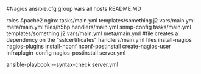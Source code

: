 #Nagios
ansible.cfg
group vars
  all
hosts 
README.MD

roles
  Apache2
  nginx
     tasks/main.yml
     templates/something.j2
     vars/main.yml
     meta/main.yml 
     files/h5bp
     handlers/main.yml
  snmp-config
     tasks/main.yml
     templates/something.j2
     vars/main.yml
     meta/main.yml #file creates a dependency on the "sslcertificates"
     handlers/main.yml
     files
   install-nagios
   nagios-plugins
   install-nconf
   nconf-postinstall
   create-nagios-user
   infraplugin-config
   nagios-postinstall
server.yml

ansible-playbook --syntax-check server.yml
